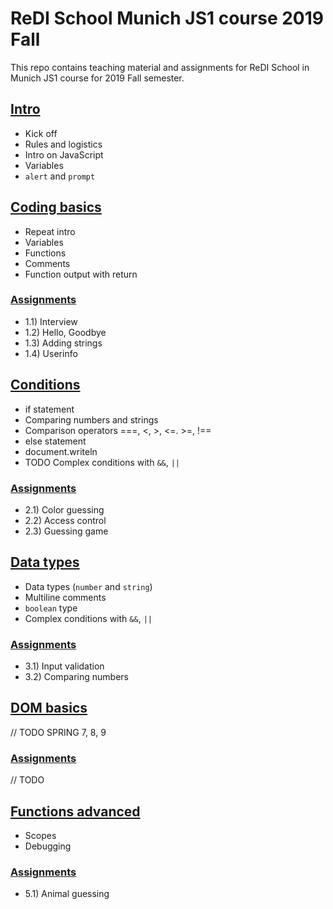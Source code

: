 # ReDI School Munich JS1 course 2019 Fall

This repo contains teaching material and assignments for ReDI School in Munich JS1 course for 2019 Fall semester.

## [Intro](https://github.com/oliverbrehm/js-munich-2019-fall/lessons/0-intro)
- Kick off
- Rules and logistics
- Intro on JavaScript
- Variables
- `alert` and `prompt`


## [Coding basics](https://github.com/oliverbrehm/js-munich-2019-fall/lessons/1-coding-basics/lecture.html)
- Repeat intro
- Variables
- Functions
- Comments
- Function output with return

### [Assignments](https://github.com/oliverbrehm/js-munich-2019-fall/lessons/1-coding-basics/assignments.html)
- 1.1) Interview
- 1.2) Hello, Goodbye
- 1.3) Adding strings
- 1.4) Userinfo


## [Conditions](https://github.com/oliverbrehm/js-munich-2019-fall/lessons/2-conditions/lecture.html)
- if statement
- Comparing numbers and strings
- Comparison operators ===, <, >, <=. >=, !==
- else statement
- document.writeln
- TODO Complex conditions with `&&`, `||`

### [Assignments](https://github.com/oliverbrehm/js-munich-2019-fall/lessons/2-conditions/assignments.html)
- 2.1) Color guessing
- 2.2) Access control
- 2.3) Guessing game


## [Data types](https://github.com/oliverbrehm/js-munich-2019-fall/lessons/3-data-types/lecture.html)
- Data types (`number` and `string`)
- Multiline comments
- `boolean` type
- Complex conditions with `&&`, `||`

### [Assignments](https://github.com/oliverbrehm/js-munich-2019-fall/lessons/3-data-types/assignments.html)
- 3.1) Input validation
- 3.2) Comparing numbers

## [DOM basics](https://github.com/oliverbrehm/js-munich-2019-fall/lessons/4-DOM-basics/lecture.html)
// TODO SPRING 7, 8, 9

### [Assignments](https://github.com/oliverbrehm/js-munich-2019-fall/lessons/4-DOM-basics/assignments.html)
// TODO


## [Functions advanced](https://github.com/oliverbrehm/js-munich-2019-fall/lessons/5-functions-advanced/lecture.html)
- Scopes
- Debugging

### [Assignments](https://github.com/oliverbrehm/js-munich-2019-fall/lessons/5-functions-advanced/assignments.html)
- 5.1) Animal guessing
